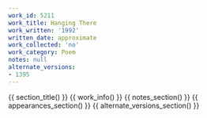 ```yaml
---
work_id: 5211
work_title: Hanging There
work_written: '1992'
written_date: approximate
work_collected: 'no'
work_category: Poem
notes: null
alternate_versions:
- 1395
---
```


{{ section_title() }}
{{ work_info() }}
{{ notes_section() }}
{{ appearances_section() }}
{{ alternate_versions_section() }}